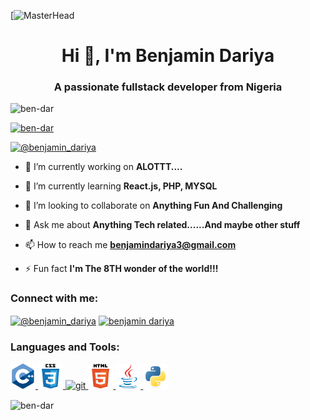 [![MasterHead](https://miro.medium.com/max/1360/0*gqO3slLmGb4mUeje.gif)
<h1 align="center">Hi 👋, I'm Benjamin Dariya</h1>
<h3 align="center">A passionate fullstack developer from Nigeria</h3>

<p align="left"> <img src="https://komarev.com/ghpvc/?username=ben-dar&label=Profile%20views&color=0e75b6&style=flat" alt="ben-dar" /> </p>

<p align="left"> <a href="https://github.com/ryo-ma/github-profile-trophy"><img src="https://github-profile-trophy.vercel.app/?username=ben-dar" alt="ben-dar" /></a> </p>

<p align="left"> <a href="https://twitter.com/@benjamin_dariya" target="blank"><img src="https://img.shields.io/twitter/follow/@benjamin_dariya?logo=twitter&style=for-the-badge" alt="@benjamin_dariya" /></a> </p>

- 🔭 I’m currently working on **ALOTTT....**

- 🌱 I’m currently learning **React.js, PHP, MYSQL**

- 👯 I’m looking to collaborate on **Anything Fun And Challenging**

- 💬 Ask me about **Anything Tech related......And maybe other stuff**

- 📫 How to reach me **benjamindariya3@gmail.com**

- ⚡ Fun fact **I'm The 8TH wonder of the world!!!**

<h3 align="left">Connect with me:</h3>
<p align="left">
<a href="https://twitter.com/@benjamin_dariya" target="blank"><img align="center" src="https://raw.githubusercontent.com/rahuldkjain/github-profile-readme-generator/master/src/images/icons/Social/twitter.svg" alt="@benjamin_dariya" height="30" width="40" /></a>
<a href="https://linkedin.com/in/benjamin dariya" target="blank"><img align="center" src="https://raw.githubusercontent.com/rahuldkjain/github-profile-readme-generator/master/src/images/icons/Social/linked-in-alt.svg" alt="benjamin dariya" height="30" width="40" /></a>
</p>

<h3 align="left">Languages and Tools:</h3>
<p align="left"> <a href="https://www.w3schools.com/cpp/" target="_blank" rel="noreferrer"> <img src="https://raw.githubusercontent.com/devicons/devicon/master/icons/cplusplus/cplusplus-original.svg" alt="cplusplus" width="40" height="40"/> </a> <a href="https://www.w3schools.com/css/" target="_blank" rel="noreferrer"> <img src="https://raw.githubusercontent.com/devicons/devicon/master/icons/css3/css3-original-wordmark.svg" alt="css3" width="40" height="40"/> </a> <a href="https://git-scm.com/" target="_blank" rel="noreferrer"> <img src="https://www.vectorlogo.zone/logos/git-scm/git-scm-icon.svg" alt="git" width="40" height="40"/> </a> <a href="https://www.w3.org/html/" target="_blank" rel="noreferrer"> <img src="https://raw.githubusercontent.com/devicons/devicon/master/icons/html5/html5-original-wordmark.svg" alt="html5" width="40" height="40"/> </a> <a href="https://www.java.com" target="_blank" rel="noreferrer"> <img src="https://raw.githubusercontent.com/devicons/devicon/master/icons/java/java-original.svg" alt="java" width="40" height="40"/> </a> <a href="https://www.python.org" target="_blank" rel="noreferrer"> <img src="https://raw.githubusercontent.com/devicons/devicon/master/icons/python/python-original.svg" alt="python" width="40" height="40"/> </a> </p>

<p><img align="center" src="https://github-readme-stats.vercel.app/api/top-langs?username=ben-dar&show_icons=true&locale=en&layout=compact" alt="ben-dar" /></p>

